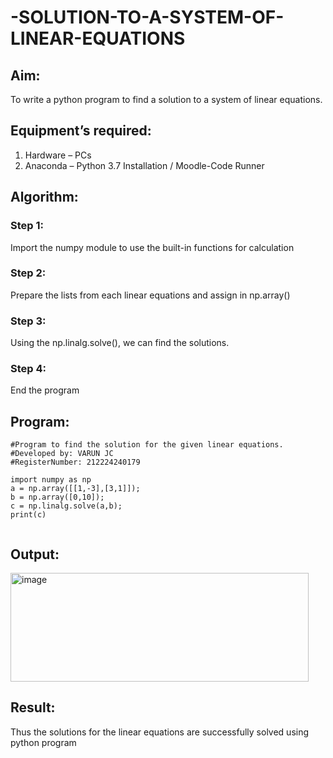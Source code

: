 # -SOLUTION-TO-A-SYSTEM-OF-LINEAR-EQUATIONS
## Aim:
To write a python program to find a solution to a system of linear equations.
## Equipment’s required:
1. 	Hardware – PCs
2. 	Anaconda – Python 3.7 Installation / Moodle-Code Runner
## Algorithm:
### Step 1: 
Import the numpy module to use the built-in functions for calculation
### Step 2: 
Prepare the lists from each linear equations and assign in np.array()
### Step 3: 
Using the np.linalg.solve(), we can find the solutions.
### Step 4: 
End the program
## Program:
```
#Program to find the solution for the given linear equations.
#Developed by: VARUN JC
#RegisterNumber: 212224240179

import numpy as np
a = np.array([[1,-3],[3,1]]);
b = np.array([0,10]);
c = np.linalg.solve(a,b);
print(c)


```
## Output:

<img width="477" height="174" alt="image" src="https://github.com/user-attachments/assets/401985d6-fe3e-4c91-8c41-b6f34b8f6782" />


## Result: 
Thus the solutions for the linear equations are successfully solved using python program

